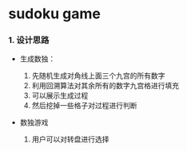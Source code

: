 # sudoku game
### 1. 设计思路
  - 生成数独：
  	  1. 先随机生成对角线上面三个九宫的所有数字
  	  2. 利用回溯算法对其余所有的数字九宫格进行填充
  	  3. 可以展示生成过程
  	  4. 然后挖掉一些格子对过程进行判断

  - 数独游戏  
    1. 用户可以对转盘进行选择 
